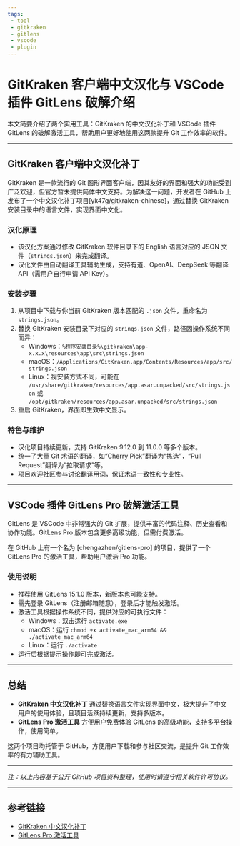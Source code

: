 ```yaml
---
tags:
 - tool
 - gitkraken
 - gitlens
 - vscode
 - plugin
---
```


# GitKraken 客户端中文汉化与 VSCode 插件 GitLens 破解介绍

本文简要介绍了两个实用工具：GitKraken 的中文汉化补丁和 VSCode 插件 GitLens 的破解激活工具，帮助用户更好地使用这两款提升 Git 工作效率的软件。

---

## GitKraken 客户端中文汉化补丁

GitKraken 是一款流行的 Git 图形界面客户端，因其友好的界面和强大的功能受到广泛欢迎，但官方暂未提供简体中文支持。为解决这一问题，开发者在 GitHub 上发布了一个中文汉化补丁项目[yk47g/gitkraken-chinese]，通过替换 GitKraken 安装目录中的语言文件，实现界面中文化。

### 汉化原理

- 该汉化方案通过修改 GitKraken 软件目录下的 English 语言对应的 JSON 文件（`strings.json`）来完成翻译。
- 汉化文件由自动翻译工具辅助生成，支持有道、OpenAI、DeepSeek 等翻译 API（需用户自行申请 API Key）。


### 安装步骤

1. 从项目中下载与你当前 GitKraken 版本匹配的 `.json` 文件，重命名为 `strings.json`。
2. 替换 GitKraken 安装目录下对应的 `strings.json` 文件，路径因操作系统不同而异：
    - Windows：`%程序安装目录%\gitkraken\app-x.x.x\resources\app\src\strings.json`
    - macOS：`/Applications/GitKraken.app/Contents/Resources/app/src/strings.json`
    - Linux：视安装方式不同，可能在 `/usr/share/gitkraken/resources/app.asar.unpacked/src/strings.json` 或 `/opt/gitkraken/resources/app.asar.unpacked/src/strings.json`
3. 重启 GitKraken，界面即生效中文显示。

### 特色与维护

- 汉化项目持续更新，支持 GitKraken 9.12.0 到 11.0.0 等多个版本。
- 统一了大量 Git 术语的翻译，如“Cherry Pick”翻译为“拣选”，“Pull Request”翻译为“拉取请求”等。
- 项目欢迎社区参与讨论翻译用词，保证术语一致性和专业性。

---

## VSCode 插件 GitLens Pro 破解激活工具

GitLens 是 VSCode 中非常强大的 Git 扩展，提供丰富的代码注释、历史查看和协作功能。GitLens Pro 版本包含更多高级功能，但需付费激活。

在 GitHub 上有一个名为 [chengazhen/gitlens-pro] 的项目，提供了一个 GitLens Pro 的激活工具，帮助用户激活 Pro 功能。

### 使用说明

- 推荐使用 GitLens 15.1.0 版本，新版本也可能支持。
- 需先登录 GitLens（注册邮箱随意），登录后才能触发激活。
- 激活工具根据操作系统不同，提供对应的可执行文件：
    - Windows：双击运行 `activate.exe`
    - macOS：运行 `chmod +x activate_mac_arm64 && ./activate_mac_arm64`
    - Linux：运行 `./activate`
- 运行后根据提示操作即可完成激活。

---

## 总结

- **GitKraken 中文汉化补丁** 通过替换语言文件实现界面中文，极大提升了中文用户的使用体验，且项目活跃持续更新，支持多版本。
- **GitLens Pro 激活工具** 方便用户免费体验 GitLens 的高级功能，支持多平台操作，使用简单。

这两个项目均托管于 GitHub，方便用户下载和参与社区交流，是提升 Git 工作效率的有力辅助工具。

---

*注：以上内容基于公开 GitHub 项目资料整理，使用时请遵守相关软件许可协议。*

---

## 参考链接

- [GitKraken 中文汉化补丁](https://github.com/yk47g/gitkraken-chinese)
- [GitLens Pro 激活工具](https://github.com/chengazhen/gitlens-pro)

